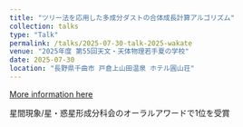 ```yaml
---
title: "ツリー法を応用した多成分ダストの合体成長計算アルゴリズム"
collection: talks
type: "Talk"
permalink: /talks/2025-07-30-talk-2025-wakate
venue: "2025年度 第55回天文・天体物理若手夏の学校"
date: 2025-07-30
location: "長野県千曲市 戸倉上山田温泉 ホテル圓山荘"
---
```


[More information here](https://astro-wakate.sakura.ne.jp/ss2025)

星間現象/星・惑星形成分科会のオーラルアワードで1位を受賞
